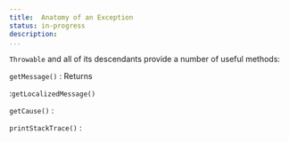 ```yaml
---
title:	Anatomy of an Exception
status:	in-progress
description:	
...
```


`Throwable` and all of its descendants provide a number of useful methods:

`getMessage()`
: Returns

:`getLocalizedMessage()` 

`getCause()`
:


`printStackTrace()`
: